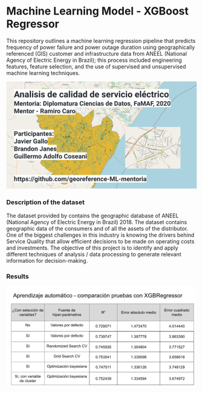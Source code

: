 # Machine Learning Model - XGBoost Regressor

This repository outlines a machine learning regression pipeline that predicts frequency of power failure and power outage duration using geographically referenced (GIS) customer and infrastructure data from ANEEL (National Agency of Electric Energy in Brazil); this process included engineering features, feature selection, and the use of supervised and unsupervised machine learning techniques.

![cover to presentation](images/cover.png)

### Description of the dataset

The dataset provided by contains the geographic database of ANEEL (National Agency of Electric Energy in Brazil) 2018. The dataset contains geographic data of the consumers and of all the assets of the distributor. One of the biggest challenges in this industry is knowing the drivers behind Service Quality that allow efficient decisions to be made on operating costs and investments. The objective of this project is to identify and apply different techniques of analysis / data processing to generate relevant information for decision-making.

### Results

![ML results](images/results.png)
